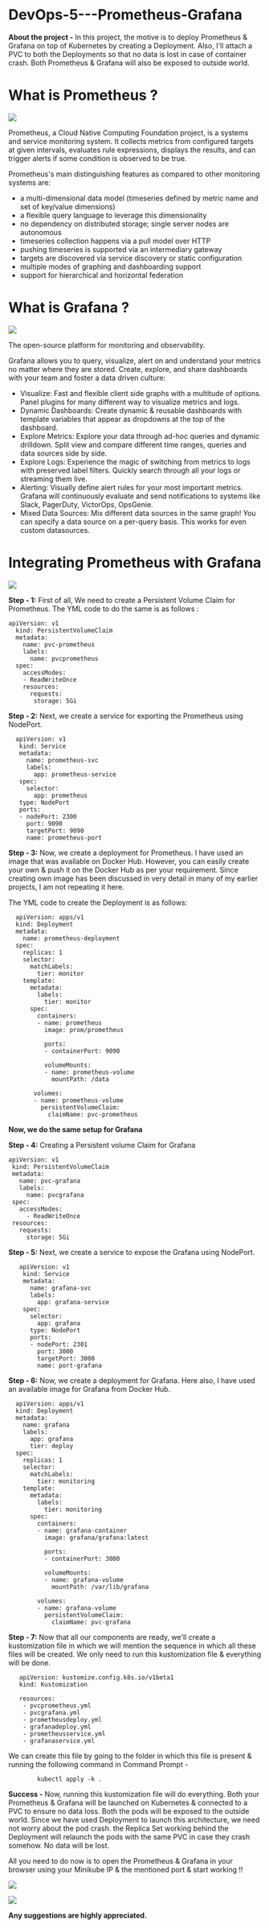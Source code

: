 # DevOps-5---Prometheus-Grafana

**About the project -** In this project, the motive is to deploy Prometheus & Grafana on top of Kubernetes by creating a Deployment. Also, I'll attach a PVC to both the Deployments so that no data is lost in case of container crash. Both Prometheus & Grafana will also be exposed to outside world.

# What is Prometheus ?

![](/images/logo.png)

Prometheus, a Cloud Native Computing Foundation project, is a systems and service monitoring system. It collects metrics from configured targets at given intervals, evaluates rule expressions, displays the results, and can trigger alerts if some condition is observed to be true.

Prometheus's main distinguishing features as compared to other monitoring systems are:

- a multi-dimensional data model (timeseries defined by metric name and set of key/value dimensions)
- a flexible query language to leverage this dimensionality
- no dependency on distributed storage; single server nodes are autonomous
- timeseries collection happens via a pull model over HTTP
- pushing timeseries is supported via an intermediary gateway
- targets are discovered via service discovery or static configuration
- multiple modes of graphing and dashboarding support
- support for hierarchical and horizontal federation

# What is Grafana ?

![](/images/grafana.png)

The open-source platform for monitoring and observability.

Grafana allows you to query, visualize, alert on and understand your metrics no matter where they are stored. Create, explore, and share dashboards with your team and foster a data driven culture:

- Visualize: Fast and flexible client side graphs with a multitude of options. Panel plugins for many different way to visualize metrics and logs.
- Dynamic Dashboards: Create dynamic & reusable dashboards with template variables that appear as dropdowns at the top of the dashboard.
- Explore Metrics: Explore your data through ad-hoc queries and dynamic drilldown. Split view and compare different time ranges, queries and data sources side by side.
- Explore Logs: Experience the magic of switching from metrics to logs with preserved label filters. Quickly search through all your logs or streaming them live.
- Alerting: Visually define alert rules for your most important metrics. Grafana will continuously evaluate and send notifications to systems like Slack, PagerDuty, VictorOps, OpsGenie.
- Mixed Data Sources: Mix different data sources in the same graph! You can specify a data source on a per-query basis. This works for even custom datasources.

# Integrating Prometheus with Grafana

![](/images/architecture.png)

**Step - 1:** First of all, We need to create a Persistent Volume Claim for Prometheus. The YML code to do the same is as follows :

    apiVersion: v1
      kind: PersistentVolumeClaim
      metadata: 
        name: pvc-prometheus
        labels:
          name: pvcprometheus
      spec:    
        accessModes:
        - ReadWriteOnce
        resources:
          requests:   
           storage: 5Gi
           
          
**Step - 2:** Next, we create a service for exporting the Prometheus using NodePort.

      apiVersion: v1
       kind: Service
       metadata:
         name: prometheus-svc
         labels:
           app: prometheus-service
       spec:
         selector:
           app: prometheus
       type: NodePort
       ports:
       - nodePort: 2300
         port: 9090
         targetPort: 9090
         name: prometheus-port
         
   
**Step - 3:** Now, we create a deployment for Prometheus. I have used an image that was available on Docker Hub. However, you can easily create your own & push it on the Docker Hub as per your requirement. Since creating own image has been discussed in very detail in many of my earlier projects, I am not repeating it here.

The YML code to create the Deployment is as follows:

      apiVersion: apps/v1
      kind: Deployment
      metadata:
        name: prometheus-deployment
      spec:
        replicas: 1
        selector:
          matchLabels: 
            tier: monitor
        template:
          metadata:
            labels:
              tier: monitor
          spec:
            containers:
            - name: prometheus
              image: prom/prometheus

              ports:
              - containerPort: 9090

              volumeMounts:
              - name: prometheus-volume
                mountPath: /data

           volumes:
           - name: prometheus-volume
             persistentVolumeClaim:
               claimName: pvc-prometheus
               
 
 **Now, we do the same setup for Grafana**
 
**Step - 4:** Creating a Persistent volume Claim for Grafana

    apiVersion: v1
     kind: PersistentVolumeClaim
     metadata: 
       name: pvc-grafana
       labels:
         name: pvcgrafana
     spec:
       accessModes:
         - ReadWriteOnce
     resources:
       requests:
         storage: 5Gi 
         
         
 **Step - 5:** Next, we create a service to expose the Grafana using NodePort.
 
 
       apiVersion: v1
        kind: Service
        metadata:
          name: grafana-svc
          labels:
            app: grafana-service
        spec:
          selector:
            app: grafana
          type: NodePort
          ports:
          - nodePort: 2301
            port: 3000
            targetPort: 3000
            name: port-grafana
            
            
 **Step - 6:** Now, we create a deployment for Grafana. Here also, I have used an available image for Grafana from Docker Hub.
 
      apiVersion: apps/v1
      kind: Deployment
      metadata:
        name: grafana
        labels: 
          app: grafana
          tier: deploy
      spec:
        replicas: 1
        selector:
          matchLabels: 
            tier: monitoring
        template:
          metadata:
            labels:
              tier: monitoring
          spec:
            containers:
            - name: grafana-container
              image: grafana/grafana:latest

              ports:
              - containerPort: 3000

              volumeMounts:
              - name: grafana-volume
                mountPath: /var/lib/grafana

            volumes:
            - name: grafana-volume
              persistentVolumeClaim:
                claimName: pvc-grafana
                
                
 **Step - 7:** Now that all our components are ready, we'll create a kustomization file in which we will mention the sequence in which all these files will be created. We only need to run this kustomization file & everything will be done.
 
       apiVersion: kustomize.config.k8s.io/v1beta1
       kind: Kustomization

       resources:
        - pvcprometheus.yml
        - pvcgrafana.yml
        - prometheusdeploy.yml
        - grafanadeploy.yml 
        - prometheusservice.yml  
        - grafanaservice.yml 
        
        
We can create this file by going to the folder in which this file is present & running the following command in Command Prompt -

            kubectl apply -k .
         
         
**Success -** Now, running this kustomization file will do everything. Both your Prometheus & Grafana will be launched on Kubernetes & connected to a PVC to ensure no data loss. Both the pods will be exposed to the outside world. Since we have used Deployment to launch this architecture, we need not worry about the pod crash. the Replica Set working behind the Deployment will relaunch the pods with the same PVC in case they crash somehow. No data will be lost.

All you need to do now is to open the Prometheus & Grafana in your browser using your Minikube IP & the mentioned port & start working !!

![](/images/prometheus.png)

![](/images/gra.png)



**Any suggestions are highly appreciated.**
